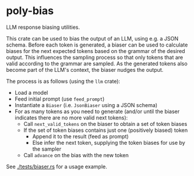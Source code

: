 # poly-bias

LLM response biasing utilities.

This crate can be used to bias the output of an LLM, using e.g. a JSON schema. Before each token is generated, a biaser
can be used to calculate biases for the next expected tokens based on the grammar of the desired output. This influences
the sampling process so that only tokens that are valid according to the grammar are sampled. As the generated tokens also
become part of the LLM's context, the biaser nudges the output.

The process is as follows (using the `llm` crate):

- Load a model
- Feed initial prompt (use `feed_prompt`)
- Instantiate a `Biaser` (i.e. `JsonBiaser` using a JSON schema)
- For as many tokens as you need to generate (and/or until the biaser indicates there are no more valid next tokens):
  - Call `next_valid_tokens` on the biaser to obtain a set of token biases
  - If the set of token biases contains just one (positively biased) token
    - Append it to the result (feed as prompt)
    - Else infer the next token, supplying the token biases for use by the sampler
  - Call `advance` on the bias with the new token

See [./tests/biaser.rs](./tests/biaser.rs) for a usage example.
